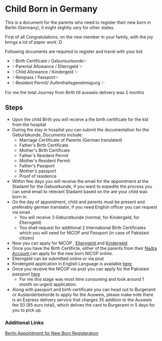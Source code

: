 
# Child Born in Germany

This is a document for the parents who need to register their new born in Berlin (Germany), it might slightly vary for other states.

First of all Congratulations, on the new member in your family, with the joy brings a lot of paper work :D 

Following documents are required to register and travel with your kid.
- ✨Birth Certificate / Geburtsurkunde✨
- ✨Parental Allowance  / Elterngeld  ✨ 
- ✨Child Allowance  / Kindergeld ✨
- ✨Reispass / Passport✨
- ✨Resident Permit/  Aufenthaltsgenehmigung ✨

For me the total Journey from Birth till ausweis delivery was 2 months
## Steps 

- Upon the child Birth you will recieve a the birth certificate for the kid from the hospital
-  During the stay in hospital you can submit the documentation for the Geburtskunde, Documents include:
    -   Marriage Certificate of Parents (German translated)
    -   Father's Birth Certificate 
    -   Mother's Birth Certificate
    -   Father's Resident Permit
    -   Mother's Resident Permit 
    -   Father's Passport
    -   Mother's passport 
    -   Proof of residence
- Within few days you will receive the email for the appointment at the Stadamt for the Gebustkunde, if you want to expedite the process you can send email to relevant Stadamt based on the are your child was born in.
- On the day of appointment, child and parents must be present and preferably german translator, if you need English officer you can request via email. 
    - You will receive 3 Geburstkunde (normal, for Kindergeld, for Elterngeld)
    - You shall request for additional 2 International Birth Certificates which you will need for NICOP and Passport (in case of Pakistani citizen)
- Now you can apply for NICOP , [ Elterngeld ](https://elterngeld-digital.de/ams/Elterngeld) and [ Kindergeld ](https://www.arbeitsagentur.de/familie-und-kinder/infos-rund-um-kindergeld/kindergeld-anspruch-hoehe-dauer/kindergeld-antrag-starten)
- Once you have the Birth Certificte, either of the parents from their [ Nadra Account ](https://id.nadra.gov.pk/e-id/) can apply for the new born NICOP online.
- Elterngeld can be submitted online or via post
- Kindergeld application in English Language is available [here](https://www.arbeitsagentur.de/datei/kb1-e-antrag-kindegeld_ba014064.pdf)
- Once you receive the NICOP via post you can apply for the Pakistani passport [here](https://onlinemrp.dgip.gov.pk/e-passport)
    - For me this stage was most time consuming and took around 1 month on urgent application.
- Along with passport and birth certificate you can head out to Burgeramt or Auslanderbehorde to apply for the Ausweis, please make note there is an Express delivery service that charges 35 addition to the Ausweis fee 50 (85 euro total), which delives the card to Burgeramt in 5 days for you to pick up.


### Additional Links
[Berlin Appointment for New Born Registeration](https://service.berlin.de/dienstleistung/324269/)
